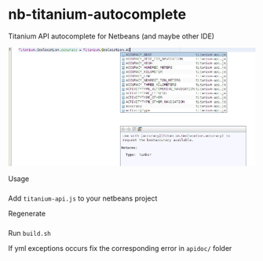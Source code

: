 nb-titanium-autocomplete
===

Titanium API autocomplete for Netbeans (and maybe other IDE)

![](https://github.com/muka/nb-titanium-autocomplete/blob/master/docs/screenshot.jpg)

Usage
###

Add `titanium-api.js` to your netbeans project


Regenerate
###

Run `build.sh`

If yml exceptions occurs fix the corresponding error in `apidoc/` folder

